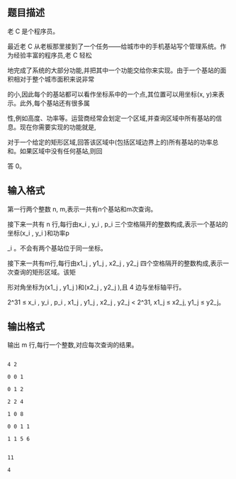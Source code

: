 ## 题目描述

<div>
 老 C 是个程序员。    
</div>
<div>
 最近老 C 从老板那里接到了一个任务——给城市中的手机基站写个管理系统。作为经验丰富的程序员,老 C 轻松
</div>
<div>
 地完成了系统的大部分功能,并把其中一个功能交给你来实现。由于一个基站的面积相对于整个城市面积来说非常
</div>
<div>
 的小,因此每个的基站都可以看作坐标系中的一个点,其位置可以用坐标(x, y)来表示。此外,每个基站还有很多属
</div>
<div>
 性,例如高度、功率等。运营商经常会划定一个区域,并查询区域中所有基站的信息。现在你需要实现的功能就是,
</div>
<div>
 对于一个给定的矩形区域,回答该区域中(包括区域边界上的)所有基站的功率总和。如果区域中没有任何基站,则回
</div>
<div>
 答 0。
</div>
<div></div>

## 输入格式

<div>
 第一行两个整数 n, m,表示一共有n个基站和m次查询。    
</div>
<div>
 接下来一共有 n 行,每行由x_i , y_i , p_i 三个空格隔开的整数构成,表示一个基站的坐标(x_i , y_i )和功率p
</div>
<div>
 _i 。不会有两个基站位于同一坐标。    
</div>
<div>
 接下来一共有m行,每行由x1_j , y1_j , x2_j , y2_j 四个空格隔开的整数构成,表示一次查询的矩形区域。该矩
</div>
<div>
 形对角坐标为(x1_j , y1_j )和(x2_j , y2_j ),且 4 边与坐标轴平行。 
</div>
<div>
 2^31 ≤ x_i , y_i , p_i , x1_j , y1_j , x2_j , y2_j < 2^31, x1_j ≤ x2_j, y1_j ≤ y2_j。   
</div>
<div></div>

## 输出格式

<div>
 输出 m 行,每行一个整数,对应每次查询的结果。
</div>
<div></div>

```input1
4 2
0 0 1
0 1 2
2 2 4
1 0 8
0 0 1 1
1 1 5 6
```
```output1
11
4
```
